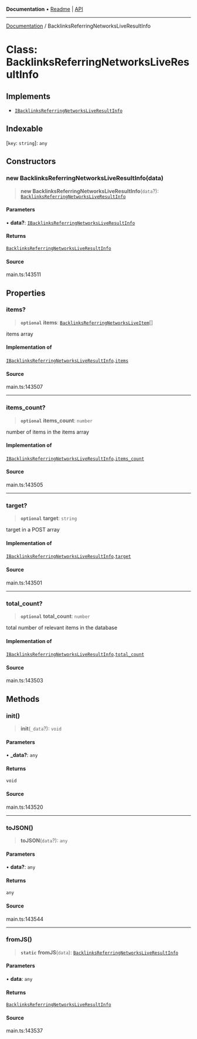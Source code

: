 **Documentation** • [Readme](../README.md) \| [API](../globals.md)

***

[Documentation](../README.md) / BacklinksReferringNetworksLiveResultInfo

# Class: BacklinksReferringNetworksLiveResultInfo

## Implements

- [`IBacklinksReferringNetworksLiveResultInfo`](../interfaces/IBacklinksReferringNetworksLiveResultInfo.md)

## Indexable

 \[`key`: `string`\]: `any`

## Constructors

### new BacklinksReferringNetworksLiveResultInfo(data)

> **new BacklinksReferringNetworksLiveResultInfo**(`data`?): [`BacklinksReferringNetworksLiveResultInfo`](BacklinksReferringNetworksLiveResultInfo.md)

#### Parameters

• **data?**: [`IBacklinksReferringNetworksLiveResultInfo`](../interfaces/IBacklinksReferringNetworksLiveResultInfo.md)

#### Returns

[`BacklinksReferringNetworksLiveResultInfo`](BacklinksReferringNetworksLiveResultInfo.md)

#### Source

main.ts:143511

## Properties

### items?

> **`optional`** **items**: [`BacklinksReferringNetworksLiveItem`](BacklinksReferringNetworksLiveItem.md)[]

items array

#### Implementation of

[`IBacklinksReferringNetworksLiveResultInfo`](../interfaces/IBacklinksReferringNetworksLiveResultInfo.md).[`items`](../interfaces/IBacklinksReferringNetworksLiveResultInfo.md#items)

#### Source

main.ts:143507

***

### items\_count?

> **`optional`** **items\_count**: `number`

number of items in the items array

#### Implementation of

[`IBacklinksReferringNetworksLiveResultInfo`](../interfaces/IBacklinksReferringNetworksLiveResultInfo.md).[`items_count`](../interfaces/IBacklinksReferringNetworksLiveResultInfo.md#items_count)

#### Source

main.ts:143505

***

### target?

> **`optional`** **target**: `string`

target in a POST array

#### Implementation of

[`IBacklinksReferringNetworksLiveResultInfo`](../interfaces/IBacklinksReferringNetworksLiveResultInfo.md).[`target`](../interfaces/IBacklinksReferringNetworksLiveResultInfo.md#target)

#### Source

main.ts:143501

***

### total\_count?

> **`optional`** **total\_count**: `number`

total number of relevant items in the database

#### Implementation of

[`IBacklinksReferringNetworksLiveResultInfo`](../interfaces/IBacklinksReferringNetworksLiveResultInfo.md).[`total_count`](../interfaces/IBacklinksReferringNetworksLiveResultInfo.md#total_count)

#### Source

main.ts:143503

## Methods

### init()

> **init**(`_data`?): `void`

#### Parameters

• **\_data?**: `any`

#### Returns

`void`

#### Source

main.ts:143520

***

### toJSON()

> **toJSON**(`data`?): `any`

#### Parameters

• **data?**: `any`

#### Returns

`any`

#### Source

main.ts:143544

***

### fromJS()

> **`static`** **fromJS**(`data`): [`BacklinksReferringNetworksLiveResultInfo`](BacklinksReferringNetworksLiveResultInfo.md)

#### Parameters

• **data**: `any`

#### Returns

[`BacklinksReferringNetworksLiveResultInfo`](BacklinksReferringNetworksLiveResultInfo.md)

#### Source

main.ts:143537
